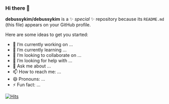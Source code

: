 ### Hi there 👋


**debussykim/debussykim** is a ✨ _special_ ✨ repository because its `README.md` (this file) appears on your GitHub profile.

Here are some ideas to get you started:

- 🔭 I’m currently working on ...
- 🌱 I’m currently learning ...
- 👯 I’m looking to collaborate on ...
- 🤔 I’m looking for help with ...
- 💬 Ask me about ...
- 📫 How to reach me: ...
- 😄 Pronouns: ...
- ⚡ Fun fact: ...

[![Hits](https://hits.seeyoufarm.com/api/count/incr/badge.svg?url=https%3A%2F%2Fgithub.com%2Fdebussykim&count_bg=%23E2D1B6&title_bg=%23756353&icon=&icon_color=%23E7E7E7&title=hits+%F0%9F%A7%B8++&edge_flat=false)](https://hits.seeyoufarm.com)

